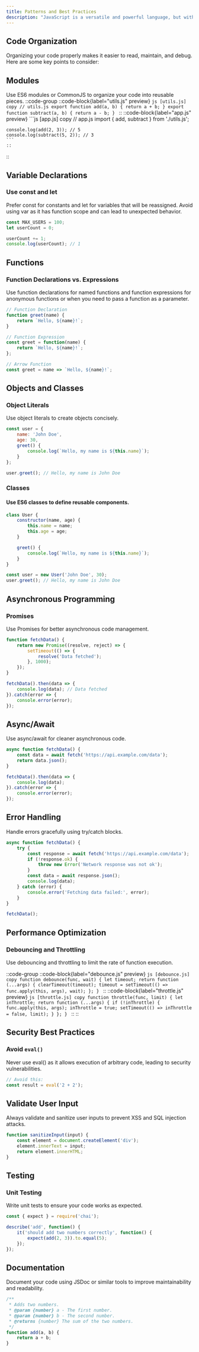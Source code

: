```yaml
---
title: Patterns and Best Practices
description: "JavaScript is a versatile and powerful language, but with great power comes great responsibility. Writing clean, maintainable, and efficient code is crucial for any serious JavaScript developer. This guide will introduce you to some essential patterns and best practices to help you become a better JavaScript developer."
---
```





## Code Organization
Organizing your code properly makes it easier to read, maintain, and debug. Here are some key points to consider:

## Modules
Use ES6 modules or CommonJS to organize your code into reusable pieces.
::code-group
    ::code-block{label="utils.js" preview}
    ```js [utils.js] copy
    // utils.js
    export function add(a, b) {
        return a + b;
    }
    export function subtract(a, b) {
        return a - b;
    }
    ```
    ::
     ::code-block{label="app.js" preview}
    ```js [app.js] copy
    // app.js
    import { add, subtract } from './utils.js';

    console.log(add(2, 3)); // 5
    console.log(subtract(5, 2)); // 3
    ```
    ::
::



## Variable Declarations
### Use const and let
Prefer const for constants and let for variables that will be reassigned. Avoid using var as it has function scope and can lead to unexpected behavior.

```js [variable-dec.js] copy
const MAX_USERS = 100;
let userCount = 0;

userCount += 1;
console.log(userCount); // 1
```

## Functions
### Function Declarations vs. Expressions
Use function declarations for named functions and function expressions for anonymous functions or when you need to pass a function as a parameter.

```js [function.js] copy
// Function Declaration
function greet(name) {
    return `Hello, ${name}!`;
}

// Function Expression
const greet = function(name) {
    return `Hello, ${name}!`;
};

// Arrow Function
const greet = name => `Hello, ${name}!`;
```


## Objects and Classes
### Object Literals
Use object literals to create objects concisely.

```js [objects.js] copy
const user = {
    name: 'John Doe',
    age: 30,
    greet() {
        console.log(`Hello, my name is ${this.name}`);
    }
};

user.greet(); // Hello, my name is John Doe
```
### Classes
#### Use ES6 classes to define reusable components.

```js [classes.js] copy
class User {
    constructor(name, age) {
        this.name = name;
        this.age = age;
    }

    greet() {
        console.log(`Hello, my name is ${this.name}`);
    }
}

const user = new User('John Doe', 30);
user.greet(); // Hello, my name is John Doe
```

## Asynchronous Programming
### Promises
Use Promises for better asynchronous code management.

```js [async-programming.js] copy
function fetchData() {
    return new Promise((resolve, reject) => {
        setTimeout(() => {
            resolve('Data fetched');
        }, 1000);
    });
}

fetchData().then(data => {
    console.log(data); // Data fetched
}).catch(error => {
    console.error(error);
});
```

## Async/Await
Use async/await for cleaner asynchronous code.
```js [async.js] copy
async function fetchData() {
    const data = await fetch('https://api.example.com/data');
    return data.json();
}

fetchData().then(data => {
    console.log(data);
}).catch(error => {
    console.error(error);
});
```

## Error Handling
Handle errors gracefully using try/catch blocks.
```js [err-handling.js] copy
async function fetchData() {
    try {
        const response = await fetch('https://api.example.com/data');
        if (!response.ok) {
            throw new Error('Network response was not ok');
        }
        const data = await response.json();
        console.log(data);
    } catch (error) {
        console.error('Fetching data failed:', error);
    }
}

fetchData();
```


## Performance Optimization
### Debouncing and Throttling
Use debouncing and throttling to limit the rate of function execution.

::code-group
    ::code-block{label="debounce.js" preview}
    ```js [debounce.js] copy
    function debounce(func, wait) {
        let timeout;
        return function (...args) {
            clearTimeout(timeout);
            timeout = setTimeout(() => func.apply(this, args), wait);
        };
    }
    ```
    ::
    ::code-block{label="throttle.js" preview}
    ```js [throttle.js] copy
    function throttle(func, limit) {
        let inThrottle;
        return function (...args) {
            if (!inThrottle) {
                func.apply(this, args);
                inThrottle = true;
                setTimeout(() => inThrottle = false, limit);
            }
        };
    }
    ```
    ::
::

## Security Best Practices
### Avoid `eval()`
Never use eval() as it allows execution of arbitrary code, leading to security vulnerabilities.

```js [eval.js] copy
// Avoid this:
const result = eval('2 + 2');
```

## Validate User Input
Always validate and sanitize user inputs to prevent XSS and SQL injection attacks.
```js [validate-input.js] copy
function sanitizeInput(input) {
    const element = document.createElement('div');
    element.innerText = input;
    return element.innerHTML;
}
```

## Testing
### Unit Testing
Write unit tests to ensure your code works as expected.
```js [testing.js] copy
const { expect } = require('chai');

describe('add', function() {
    it('should add two numbers correctly', function() {
        expect(add(2, 3)).to.equal(5);
    });
});
```

## Documentation
Document your code using JSDoc or similar tools to improve maintainability and readability.

```js [document.js] copy
/**
 * Adds two numbers.
 * @param {number} a - The first number.
 * @param {number} b - The second number.
 * @returns {number} The sum of the two numbers.
 */
function add(a, b) {
    return a + b;
}
```